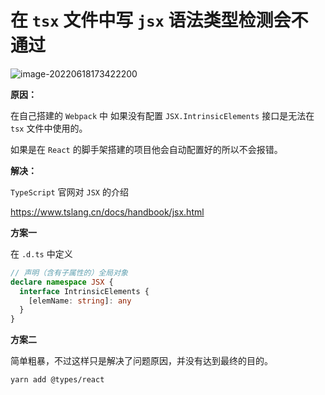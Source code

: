 # 在 `tsx` 文件中写 `jsx` 语法类型检测会不通过

![image-20220618173422200](https://picgo-1302703244.cos.ap-nanjing.myqcloud.com/202206201015367.png)

**原因：**

在自己搭建的 `Webpack` 中 如果没有配置 `JSX.IntrinsicElements` 接口是无法在 `tsx` 文件中使用的。

如果是在 `React`  的脚手架搭建的项目他会自动配置好的所以不会报错。

**解决：**

`TypeScript` 官网对 `JSX` 的介绍

<https://www.tslang.cn/docs/handbook/jsx.html>

**方案一**

在 `.d.ts` 中定义

```ts
// 声明（含有子属性的）全局对象
declare namespace JSX {
  interface IntrinsicElements {
    [elemName: string]: any
  }
}
```

**方案二**

简单粗暴，不过这样只是解决了问题原因，并没有达到最终的目的。

```sh
yarn add @types/react
```
